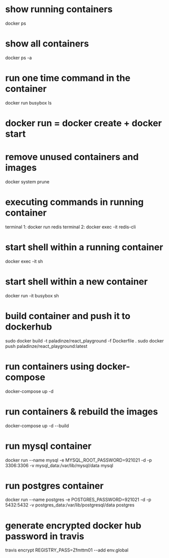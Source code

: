 # show running containers
docker ps

# show all containers
docker ps -a

# run one time command in the container
docker run busybox ls

# docker run = docker create + docker start

# remove unused containers and images
docker system prune

# executing commands in running container
terminal 1:
  docker run redis
terminal 2:
  docker exec -it <containerId> redis-cli

# start shell within a running container
docker exec -it <containerId> sh

# start shell within a new container
docker run -it busybox sh


# build container and push it to dockerhub
sudo docker build -t paladinze/react_playground -f Dockerfile .
sudo docker push paladinze/react_playground:latest


# run containers using docker-compose
docker-compose up -d

# run containers & rebuild the images
docker-compose up -d --build


# run mysql container
docker run --name mysql -e MYSQL_ROOT_PASSWORD=921021 -d -p 3306:3306 -v mysql_data:/var/lib/mysql/data mysql

# run postgres container
docker run --name postgres -e POSTGRES_PASSWORD=921021 -d -p 5432:5432 -v postgres_data:/var/lib/postgresql/data postgres

# generate encrypted docker hub password in travis
travis encrypt REGISTRY_PASS=Zfmttm01 --add env.global
